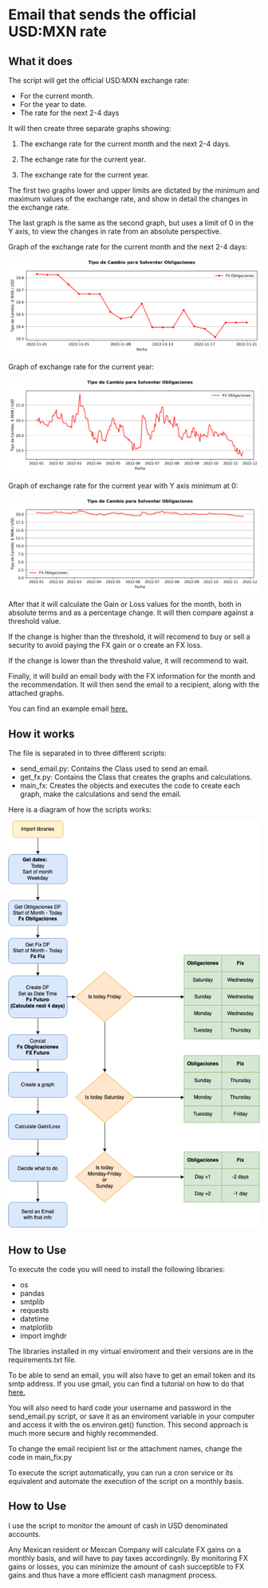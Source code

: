 
# Email that sends the official USD:MXN rate

## What it does

The script will get the official USD:MXN exchange rate:

- For the current month.
- For the year to date.
- The rate for the next 2-4 days

It will then create three separate graphs showing:

1. The exchange rate for the current month and the next 2-4 days.

2. The echange rate for the current year.

3. The exchange rate for the current year.

The first two graphs lower and upper limits are dictated by the minimum and maximum values of the exchange rate, and show in detail the changes in the exchange rate.

The last graph is the same as the second graph, but uses a limit of 0 in the Y axis, to view the changes in rate from an absolute perspective.

Graph of the exchange rate for the current month and the next 2-4 days:

![Current Month Exchange Rate](/TipoDeCambioMes.png)

Graph of exchange rate for the current year:

![Current Year Exchange Rate](/TipoDeCambioYtd.png)

Graph of exchange rate for the current year with Y axis minimum at 0:

![Current Year Exchange Rate Yaxis in 0](/TipoDeCambioYtdAbs.png)

After that it will calculate the Gain or Loss values for the month, both in absolute terms and as a percentage change. It will then compare against a threshold value.

If the change is higher than the threshold, it will recomend to buy or sell a security to avoid paying the FX gain or o create an FX loss.

If the change is lower than the threshold value, it will recommend to wait.

Finally, it will build an email body with the FX information for the month and the recommendation. It will then send the email to a recipient, along with the attached graphs.

You can find an example email [here.](/example_email.pdf)

## How it works

The file is separated in to three different scripts:

- send_email.py: Contains the Class used to send an email.
- get_fx.py: Contains the Class that creates the graphs and calculations.
- main_fx: Creates the objects and executes the code to create each graph, make the calculations and send the email.

Here is a diagram of how the scripts works:

![Script Diagram](/FX_Email_Diagram.png)

## How to Use

To execute the code you will need to install the following libraries:

- os
- pandas
- smtplib
- requests
- datetime
- matplotlib
- import imghdr

The libraries installed in my virtual enviroment and their versions are in the requirements.txt file.

To be able to send an email, you will also have to get an email token and its smtp address. If you use gmail, you can find a tutorial on how to do that [here.](https://realpython.com/python-send-email/)

You will also need to hard code  your username and password in the send_email.py script, or save it as an enviroment variable in your computer and access it with the os.environ.get() function. This second approach is much more secure and highly recommended.

To change the email recipient list or the attachment names, change the code in main_fix.py

To execute the script automatically, you can run a cron service or its equivalent and automate the execution of the script on a monthly basis.

## How to Use

I use the script to monitor the amount of cash in USD denominated accounts.

Any Mexican resident or Mexcan Company will calculate FX gains on a monthly basis, and will have to pay taxes accordingnly. By monitoring FX gains or losses, you can minimize the amount of cash succeptible to FX gains and thus have a more efficient cash managment process.
